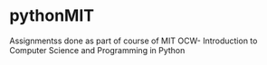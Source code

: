 # pythonMIT

Assignmentss done as part of course of MIT OCW- Introduction to Computer Science and Programming in Python

